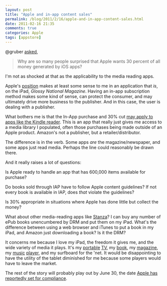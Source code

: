 ```yaml
---
layout: post
title: "Apple and in-app content sales"
permalink: /blog/2011/2/16/apple-and-in-app-content-sales.html
date: 2011-02-16 21:35
comments: true
categories: Apple
tags: [appstore]
---
```

@gruber [asked][1],

> Why are so many people surprised that Apple wants 30 percent of all money generated by iOS apps?

I'm not as shocked at that as the applicability to the media reading apps.

Apple's [position][2] makes at least some sense to me in an application that *is*, on the iPad, *Glossy National Magazine*. Having an in-app subscription method makes some kind of sense, can protect the consumer, and may ultimately drive more business to the publisher. And in this case, the user is dealing with a publisher.

What bothers me is that the In-App purchase and 30% cut [may apply to apps like the Kindle reader][3]. This is an app that really just gives me access to a media library I populated, often those purchases being made outside of an Apple product. Amazon's not a publisher, but a retailer/distributor.

The difference is in the verb. Some apps *are* the magazine/newspaper, and some apps just read media. Perhaps the line could reasonably be drawn there.

And it really raises a lot of questions:

Is Apple ready to handle an app that has 600,000 items available for purchase?

Do books sold through IAP have to follow Apple content guidelines? If not every book is available in IAP, does *that* violate the guidelines?

Is 30% appropriate in situations where Apple has done little but collect the money?

What about other media-reading apps like [Stanza][4]? I can buy any number of ePub books unencumbered by DRM and put them on my iPad. What's the difference between using a web browser and iTunes to put a book in my iPad, and Amazon just downloading a book? Is it the DRM?

It concerns me because I love my iPad, the freedom it gives me, and the wide variety of media it plays. It's my [portable][5] [TV][6], my [book][7], my [magazine][8], my [music][9] [player][10], and my surfboard for the 'net. It would be disappointing to have the utility of the tablet diminished for me because some players would have to leave the market.

The rest of the story will probably play out by June 30, the date [Apple has reportedly set for compliance][11].

 [1]: http://twitter.com/gruber/status/37704905384792064
 [2]: http://www.apple.com/pr/library/2011/02/15appstore.html
 [3]: http://www.computerworld.com/s/article/9209580/Apple_s_new_App_Store_rules_affect_Amazon_s_Kindle?taxonomyId=12
 [4]: http://itunes.apple.com/us/app/stanza/id284956128?mt=8
 [5]: http://itunes.apple.com/us/app/netflix/id363590051?mt=8
 [6]: http://itunes.apple.com/us/app/hulu-plus/id376510438?mt=8
 [7]: http://itunes.apple.com/us/app/kindle/id302584613?mt=8
 [8]: http://itunes.apple.com/us/app/flipboard/id358801284?mt=8
 [9]: http://itunes.apple.com/us/app/pandora-radio/id284035177?mt=8
 [10]: http://itunes.apple.com/us/app/sirius-xm-premium-online/id317951436?mt=8
 [11]: http://digitaldaily.allthingsd.com/20110215/june-30-deadline-for-apple-subscriptions/

